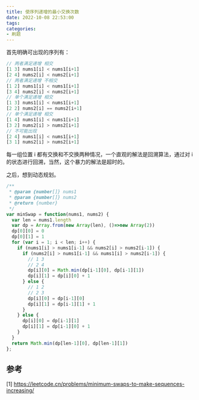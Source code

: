 ```yaml
---
title: 使序列递增的最小交换次数
date: 2022-10-08 22:53:00
tags:
categories:
- 刷题
---
```


首先明确可出现的序列有：
```javascript
// 两者满足递增 相交
[1 3] nums1[i] < nums1[i+1]
[2 4] nums2[i] < nums2[i+1]
// 两者满足递增 不相交
[1 2] nums1[i] < nums1[i+1]
[3 4] nums2[i] < nums2[i+1]
// 单个满足递增 相交
[1 3] nums1[i] < nums1[i+1]
[2 2] nums2[i] == nums2[i+1]
// 单个满足递增 相交
[1 4] nums1[i] < nums1[i+1]
[3 2] nums2[i] > nums2[i+1]
// 不可能出现
[2 4] nums1[i] < nums1[i+1]
[3 1] nums2[i] > nums2[i+1]
```
每一组位置 i 都有交换和不交换两种情况，一个直观的解法是回溯算法，通过对 i 的状态进行回溯，当然，这个暴力的解法是超时的。

之后，想到动态规划。
```javascript
/**
 * @param {number[]} nums1
 * @param {number[]} nums2
 * @return {number}
 */
var minSwap = function(nums1, nums2) {
  var len = nums1.length
  var dp = Array.from(new Array(len), ()=>new Array(2))
  dp[0][0] = 0
  dp[0][1] = 1
  for (var i = 1; i < len; i++) {
    if (nums1[i] > nums1[i-1] && nums2[i] > nums2[i-1]) {
      if (nums2[i] > nums1[i-1] && nums1[i] > nums2[i-1]) {
        // 1 3
        // 2 4
        dp[i][0] = Math.min(dp[i-1][0], dp[i-1][1])
        dp[i][1] = dp[i][0] + 1
      } else {
        // 1 2
        // 2 3
        dp[i][0] = dp[i-1][0]
        dp[i][1] = dp[i-1][1] + 1
      }
    } else {
      dp[i][0] = dp[i-1][1]
      dp[i][1] = dp[i-1][0] + 1
    }
  }
  return Math.min(dp[len-1][0], dp[len-1][1])
};
```

## 参考
[1] https://leetcode.cn/problems/minimum-swaps-to-make-sequences-increasing/